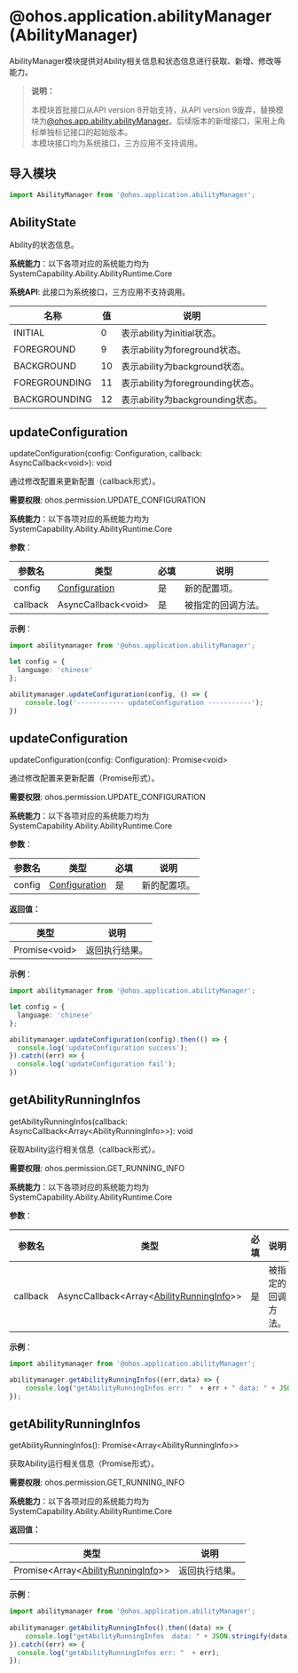 # @ohos.application.abilityManager (AbilityManager)

AbilityManager模块提供对Ability相关信息和状态信息进行获取、新增、修改等能力。

> **说明：**
>
> 本模块首批接口从API version 8开始支持，从API version 9废弃，替换模块为[@ohos.app.ability.abilityManager](js-apis-app-ability-abilityManager.md)。后续版本的新增接口，采用上角标单独标记接口的起始版本。  
> 本模块接口均为系统接口，三方应用不支持调用。


## 导入模块

```ts
import AbilityManager from '@ohos.application.abilityManager';
```

## AbilityState

Ability的状态信息。

**系统能力**：以下各项对应的系统能力均为SystemCapability.Ability.AbilityRuntime.Core

**系统API**: 此接口为系统接口，三方应用不支持调用。

| 名称 | 值 | 说明 | 
| -------- | -------- | -------- |
| INITIAL | 0 | 表示ability为initial状态。| 
| FOREGROUND | 9 | 表示ability为foreground状态。  | 
| BACKGROUND | 10 | 表示ability为background状态。  | 
| FOREGROUNDING | 11 | 表示ability为foregrounding状态。  | 
| BACKGROUNDING | 12 | 表示ability为backgrounding状态。  | 

## updateConfiguration

updateConfiguration(config: Configuration, callback: AsyncCallback\<void>): void

通过修改配置来更新配置（callback形式）。

**需要权限**: ohos.permission.UPDATE_CONFIGURATION

**系统能力**：以下各项对应的系统能力均为SystemCapability.Ability.AbilityRuntime.Core
 
**参数**：

| 参数名        | 类型                                       | 必填   | 说明             |
| --------- | ---------------------------------------- | ---- | -------------- |
| config    | [Configuration](js-apis-application-configuration.md)   | 是    | 新的配置项。 |
| callback  | AsyncCallback\<void>                   | 是    | 被指定的回调方法。      |

**示例**：

```ts
import abilitymanager from '@ohos.application.abilityManager';

let config = {
  language: 'chinese' 
};

abilitymanager.updateConfiguration(config, () => {
    console.log('------------ updateConfiguration -----------');
})
```

## updateConfiguration

updateConfiguration(config: Configuration): Promise\<void>

通过修改配置来更新配置（Promise形式）。

**需要权限**: ohos.permission.UPDATE_CONFIGURATION

**系统能力**：以下各项对应的系统能力均为SystemCapability.Ability.AbilityRuntime.Core

**参数**：

| 参数名        | 类型                                       | 必填   | 说明             |
| --------- | ---------------------------------------- | ---- | -------------- |
| config    | [Configuration](js-apis-application-configuration.md)   | 是    | 新的配置项。 |

**返回值：**

| 类型                                       | 说明      |
| ---------------------------------------- | ------- |
| Promise\<void> | 返回执行结果。 |

**示例**：

```ts
import abilitymanager from '@ohos.application.abilityManager';

let config = {
  language: 'chinese' 
};

abilitymanager.updateConfiguration(config).then(() => {
  console.log('updateConfiguration success');
}).catch((err) => {
  console.log('updateConfiguration fail');
})
```

## getAbilityRunningInfos

getAbilityRunningInfos(callback: AsyncCallback\<Array\<AbilityRunningInfo>>): void

获取Ability运行相关信息（callback形式）。

**需要权限**: ohos.permission.GET_RUNNING_INFO

**系统能力**：以下各项对应的系统能力均为SystemCapability.Ability.AbilityRuntime.Core

**参数**：

| 参数名        | 类型                                       | 必填   | 说明             |
| --------- | ---------------------------------------- | ---- | -------------- |
| callback  | AsyncCallback\<Array\<[AbilityRunningInfo](js-apis-inner-application-abilityRunningInfo.md)>>  | 是    | 被指定的回调方法。      |

**示例**：

```ts
import abilitymanager from '@ohos.application.abilityManager';

abilitymanager.getAbilityRunningInfos((err,data) => { 
    console.log("getAbilityRunningInfos err: "  + err + " data: " + JSON.stringify(data));
});
```

## getAbilityRunningInfos

getAbilityRunningInfos(): Promise\<Array\<AbilityRunningInfo>>

获取Ability运行相关信息（Promise形式）。

**需要权限**: ohos.permission.GET_RUNNING_INFO

**系统能力**：以下各项对应的系统能力均为SystemCapability.Ability.AbilityRuntime.Core

**返回值：**

| 类型                                       | 说明      |
| ---------------------------------------- | ------- |
| Promise\<Array\<[AbilityRunningInfo](js-apis-inner-application-abilityRunningInfo.md)>> | 返回执行结果。 |

**示例**：

```ts
import abilitymanager from '@ohos.application.abilityManager';
 
abilitymanager.getAbilityRunningInfos().then((data) => {
    console.log("getAbilityRunningInfos  data: " + JSON.stringify(data));
}).catch((err) => {
  console.log("getAbilityRunningInfos err: "  + err);
});
```